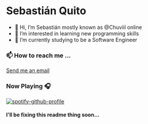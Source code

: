 # Sebastián Quito
- 👋 Hi, I’m Sebastián mostly known as @Chuviil online
- 👀 I’m interested in learning new programming skills
- 🌱 I’m currently studying to be a Software Engineer

### 📫 How to reach me ...
<a href="mailto:josueq12@gmail.com">Send me an email</a>

### Now Playing 🎧
[![spotify-github-profile](https://spotify-github-profile.vercel.app/api/view?uid=6sm0ovnnyxuy59os0h3ji2vng&cover_image=true&theme=natemoo-re&bar_color=53b14f&bar_color_cover=false)](https://github.com/kittinan/spotify-github-profile)

#### I'll be fixing this readme thing soon...
